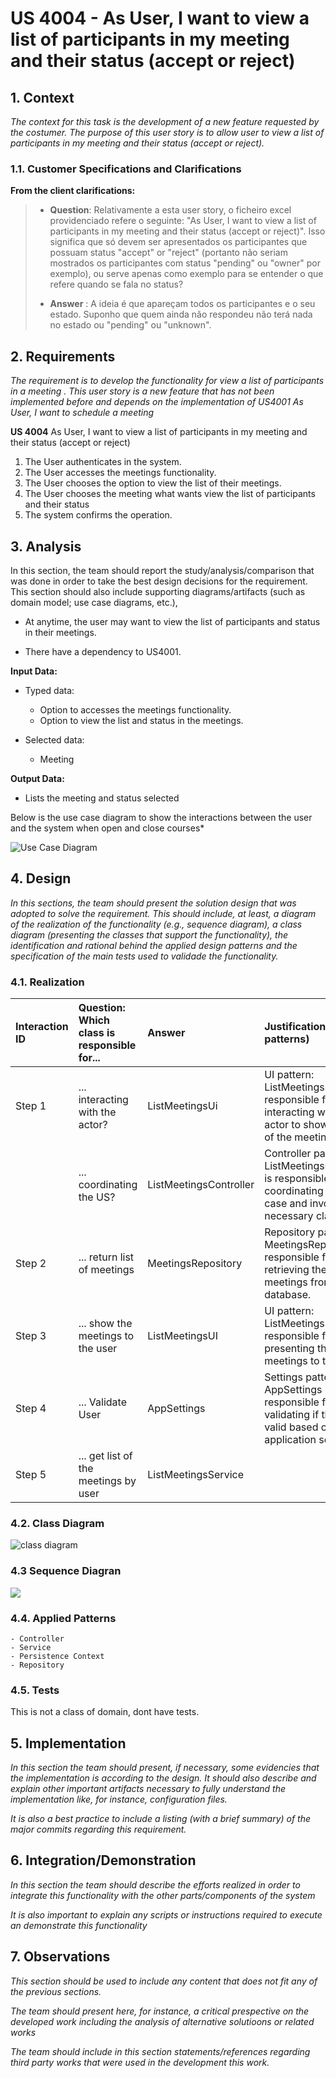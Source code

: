 # US 4004 - As User, I want to view a list of participants in my meeting and their status (accept or reject)


## 1. Context

*The context for this task is the development of a new feature requested by the costumer. The purpose of this user story is to allow user to view a list of participants in my meeting and their status (accept or reject).*

### 1.1. Customer Specifications and Clarifications
**From the client clarifications:**

>- **Question**:
 Relativamente a esta user story, o ficheiro excel providenciado refere o seguinte:
    "As User, I want to view a list of participants in my meeting and their status (accept or reject)". 
 Isso significa que só devem ser apresentados os participantes que possuam status "accept" or "reject" (portanto não seriam mostrados os participantes com status "pending" ou "owner" por exemplo), ou serve apenas como exemplo para se entender o que refere quando se fala no status?
>
>- **Answer** :
   A ideia é que apareçam todos os participantes e o seu estado. Suponho que quem ainda não respondeu não terá nada no estado ou "pending" ou "unknown".
## 2. Requirements

*The requirement is to develop the functionality for view a list of participants in a meeting . This user story is a new feature that has not been implemented before and depends on the implementation of US4001 As User, I want to schedule a meeting*

**US 4004** As User, I want to view a list of participants in my meeting and their status (accept or reject)
1. The User authenticates in the system.
2. The User accesses the meetings functionality.
3. The User chooses the option to view the list of their meetings.
4. The User chooses the meeting what wants view the list of participants and their status
5. The system confirms the operation.


## 3. Analysis
In this section, the team should report the study/analysis/comparison that was done in order to take the best design decisions for the requirement. This section should also include supporting diagrams/artifacts (such as domain model; use case diagrams, etc.),

- At anytime, the user may want to view the list of participants and status in their meetings.

- There have a dependency to US4001.

**Input Data:**

* Typed data:
    * Option to accesses the meetings functionality.
    * Option to view the list and status in the meetings.


* Selected data:
    * Meeting

**Output Data:**

* Lists the meeting and status selected

Below is the use case diagram to show the interactions between the user and the system when open and close courses*

![Use Case Diagram](Use_Case_Diagram.svg)


## 4. Design

*In this sections, the team should present the solution design that was adopted to solve the requirement. This should include, at least, a diagram of the realization of the functionality (e.g., sequence diagram), a class diagram (presenting the classes that support the functionality), the identification and rational behind the applied design patterns and the specification of the main tests used to validade the functionality.*

### 4.1. Realization


| Interaction ID | Question: Which class is responsible for... | Answer                 | Justification (with patterns)                                                                                           |
|:---------------|:--------------------------------------------|:-----------------------|:------------------------------------------------------------------------------------------------------------------------|
| Step 1         | ... interacting with the actor?             | ListMeetingsUi         | UI pattern: ListMeetingsUI is responsible for interacting with the actor to shows the list of the meetings.          |
|                | ... coordinating the US?                    | ListMeetingsController | Controller pattern: ListMeetingsController is responsible for coordinating the use case and invoking necessary classes. |
| Step 2         | ... return list of meetings                 | MeetingsRepository     | Repository pattern: MeetingsRepository is responsible for retrieving the list of meetings from the database.            |
| Step 3         | ... show the meetings to the user           | ListMeetingsUI         | UI pattern: ListMeetingsUI is responsible for presenting the meetings to the user.                                      |
| Step 4         | ... Validate User                           | AppSettings            | Settings pattern: AppSettings is responsible for validating if the user is valid based on application settings.         |
| Step 5         | ... get list of the meetings by user        | ListMeetingsService    |                                                                                                                         |

### 4.2. Class Diagram

![class diagram](Class_Diagram.svg "A Class Diagram")

### 4.3 Sequence Diagran
![](Sequence_Diagram.svg)



### 4.4. Applied Patterns
    - Controller
    - Service
    - Persistence Context
    - Repository

### 4.5. Tests

This is not a class of domain, dont have tests.


## 5. Implementation

*In this section the team should present, if necessary, some evidencies that the implementation is according to the design. It should also describe and explain other important artifacts necessary to fully understand the implementation like, for instance, configuration files.*

*It is also a best practice to include a listing (with a brief summary) of the major commits regarding this requirement.*

## 6. Integration/Demonstration

*In this section the team should describe the efforts realized in order to integrate this functionality with the other parts/components of the system*

*It is also important to explain any scripts or instructions required to execute an demonstrate this functionality*

## 7. Observations

*This section should be used to include any content that does not fit any of the previous sections.*

*The team should present here, for instance, a critical prespective on the developed work including the analysis of alternative solutioons or related works*

*The team should include in this section statements/references regarding third party works that were used in the development this work.*